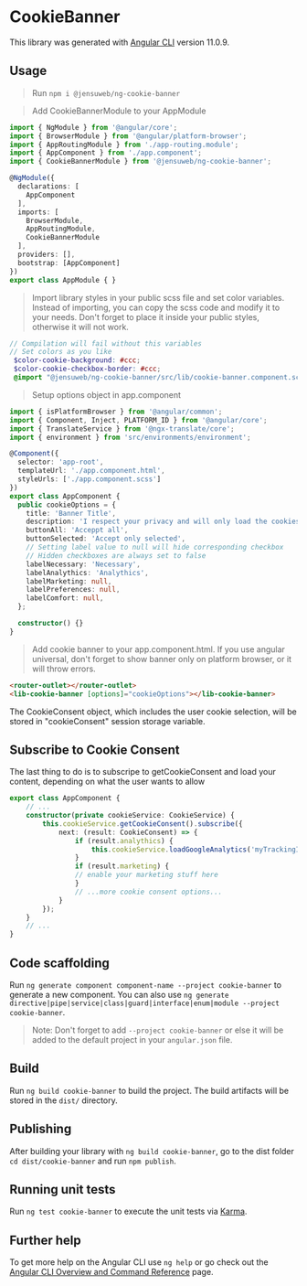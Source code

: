 # CookieBanner

This library was generated with [Angular CLI](https://github.com/angular/angular-cli) version 11.0.9.

## Usage
> Run `npm i @jensuweb/ng-cookie-banner`

> Add CookieBannerModule to your AppModule
``` ts
import { NgModule } from '@angular/core';
import { BrowserModule } from '@angular/platform-browser';
import { AppRoutingModule } from './app-routing.module';
import { AppComponent } from './app.component';
import { CookieBannerModule } from '@jensuweb/ng-cookie-banner';

@NgModule({
  declarations: [
    AppComponent
  ],
  imports: [
    BrowserModule,
    AppRoutingModule,
    CookieBannerModule
  ],
  providers: [],
  bootstrap: [AppComponent]
})
export class AppModule { }
```
> Import library styles in your public scss file and set color variables.
> Instead of importing, you can copy the scss code and modify it to your needs. Don't forget to place it inside your public styles, otherwise it will not work.
``` scss
// Compilation will fail without this variables
// Set colors as you like
 $color-cookie-background: #ccc;
 $color-cookie-checkbox-border: #ccc;
 @import "@jensuweb/ng-cookie-banner/src/lib/cookie-banner.component.scss";
```
> Setup options object in app.component
``` ts
import { isPlatformBrowser } from '@angular/common';
import { Component, Inject, PLATFORM_ID } from '@angular/core';
import { TranslateService } from '@ngx-translate/core';
import { environment } from 'src/environments/environment';

@Component({
  selector: 'app-root',
  templateUrl: './app.component.html',
  styleUrls: ['./app.component.scss']
})
export class AppComponent {
  public cookieOptions = {
    title: 'Banner Title',
    description: 'I respect your privacy and will only load the cookies, you want',
    buttonAll: 'Acceppt all',
    buttonSelected: 'Accept only selected',
    // Setting label value to null will hide corresponding checkbox
    // Hidden checkboxes are always set to false
    labelNecessary: 'Necessary',
    labelAnalythics: 'Analythics',
    labelMarketing: null,
    labelPreferences: null,
    labelComfort: null,
  };

  constructor() {}
}
```
> Add cookie banner to your app.component.html. If you use angular universal, don't forget to show banner only on platform browser, or it will throw errors.
``` html
<router-outlet></router-outlet>
<lib-cookie-banner [options]="cookieOptions"></lib-cookie-banner>
```
The CookieConsent object, which includes the user cookie selection, will be stored in "cookieConsent" session storage variable.

## Subscribe to Cookie Consent
The last thing to do is to subscripe to getCookieConsent and load your content,
depending on what the user wants to allow
``` ts
export class AppComponent {
    // ...
    constructor(private cookieService: CookieService) {
        this.cookieService.getCookieConsent().subscribe({
            next: (result: CookieConsent) => {
                if (result.analythics) {
                    this.cookieService.loadGoogleAnalytics('myTrackingId');
                }
                if (result.marketing) {
                // enable your marketing stuff here
                }
                // ...more cookie consent options...
            }
        });
    }
    // ...
}
```

## Code scaffolding

Run `ng generate component component-name --project cookie-banner` to generate a new component. You can also use `ng generate directive|pipe|service|class|guard|interface|enum|module --project cookie-banner`.
> Note: Don't forget to add `--project cookie-banner` or else it will be added to the default project in your `angular.json` file. 

## Build

Run `ng build cookie-banner` to build the project. The build artifacts will be stored in the `dist/` directory.

## Publishing

After building your library with `ng build cookie-banner`, go to the dist folder `cd dist/cookie-banner` and run `npm publish`.

## Running unit tests

Run `ng test cookie-banner` to execute the unit tests via [Karma](https://karma-runner.github.io).

## Further help

To get more help on the Angular CLI use `ng help` or go check out the [Angular CLI Overview and Command Reference](https://angular.io/cli) page.
